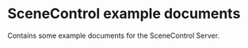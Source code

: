 SceneControl example documents
==============================

Contains some example documents for the SceneControl Server.